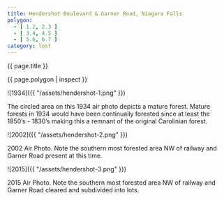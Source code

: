 ```yaml
---
title: Hendershot Boulevard & Garner Road, Niagara Falls
polygon:
  - [ 1.2, 2.3 ]
  - [ 3.4, 4.5 ]
  - [ 5.6, 6.7 ]
category: lost
---
```


{{ page.title }}

{{ page.polygon | inspect }}

![1934]({{ "/assets/hendershot-1.png" }})

The circled area on this 1934 air photo depicts a mature forest. Mature forests in 1934 would have been continually forested since at least the 1850’s - 1830’s making this a remnant of the original Carolinian forest.

![2002]({{ "/assets/hendershot-2.png" }})

2002 Air Photo. Note the southern most forested area NW of railway and Garner Road present at this time.

![2015]({{ "/assets/hendershot-3.png" }})

2015 Air Photo. Note the southern most forested area NW of railway and Garner Road cleared and subdivided into lots.
